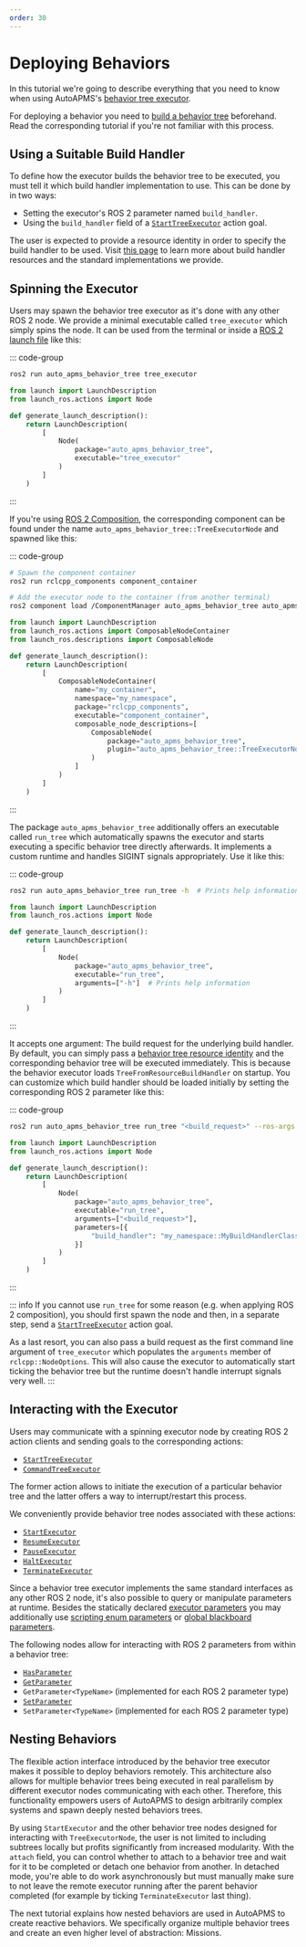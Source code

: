```yaml
---
order: 30
---
```

# Deploying Behaviors

In this tutorial we're going to describe everything that you need to know when using AutoAPMS's [behavior tree executor](../concepts/behavior-tree-executor.md).

For deploying a behavior you need to [build a behavior tree](./building-behavior-trees.md) beforehand. Read the corresponding tutorial if you're not familiar with this process.

## Using a Suitable Build Handler

To define how the executor builds the behavior tree to be executed, you must tell it which build handler implementation to use. This can be done by in two ways:

- Setting the executor's ROS 2 parameter named `build_handler`.
- Using the `build_handler` field of a [`StartTreeExecutor`](../concepts/behavior-tree-executor.md#starttreeexecutor) action goal.

The user is expected to provide a resource identity in order to specify the build handler to be used. Visit [this page](../concepts/common-resources.md#behavior-tree-build-handlers) to learn more about build handler resources and the standard implementations we provide.

## Spinning the Executor

Users may spawn the behavior tree executor as it's done with any other ROS 2 node. We provide a minimal executable called `tree_executor` which simply spins the node. It can be used from the terminal or inside a [ROS 2 launch file](https://docs.ros.org/en/humble/Tutorials/Intermediate/Launch/Creating-Launch-Files.html) like this:

::: code-group

```bash [Terminal]
ros2 run auto_apms_behavior_tree tree_executor
```

```py [launch.py]
from launch import LaunchDescription
from launch_ros.actions import Node

def generate_launch_description():
    return LaunchDescription(
        [
            Node(
                package="auto_apms_behavior_tree",
                executable="tree_executor"
            )
        ]
    )
```

:::

If you're using [ROS 2 Composition](https://docs.ros.org/en/humble/Concepts/Intermediate/About-Composition.html), the corresponding component can be found under the name `auto_apms_behavior_tree::TreeExecutorNode` and spawned like this:

::: code-group

```bash [Terminal]
# Spawn the component container
ros2 run rclcpp_components component_container

# Add the executor node to the container (from another terminal)
ros2 component load /ComponentManager auto_apms_behavior_tree auto_apms_behavior_tree::TreeExecutorNode
```

```py [launch.py]
from launch import LaunchDescription
from launch_ros.actions import ComposableNodeContainer
from launch_ros.descriptions import ComposableNode

def generate_launch_description():
    return LaunchDescription(
        [
            ComposableNodeContainer(
                name="my_container",
                namespace="my_namespace",
                package="rclcpp_components",
                executable="component_container",
                composable_node_descriptions=[
                    ComposableNode(
                        package="auto_apms_behavior_tree", 
                        plugin="auto_apms_behavior_tree::TreeExecutorNode"
                    )
                ]
            )
        ]
    )
```

:::

The package `auto_apms_behavior_tree` additionally offers an executable called `run_tree` which automatically spawns the executor and starts executing a specific behavior tree directly afterwards. It implements a custom runtime and handles SIGINT signals appropriately. Use it like this:

::: code-group

```bash [Terminal]
ros2 run auto_apms_behavior_tree run_tree -h  # Prints help information
```

```py [launch.py]
from launch import LaunchDescription
from launch_ros.actions import Node

def generate_launch_description():
    return LaunchDescription(
        [
            Node(
                package="auto_apms_behavior_tree",
                executable="run_tree",
                arguments=["-h"]  # Prints help information
            )
        ]
    )
```

:::

It accepts one argument: The build request for the underlying build handler. By default, you can simply pass a [behavior tree resource identity](../concepts/common-resources.md#behavior-trees) and the corresponding behavior tree will be executed immediately. This is because the behavior executor loads `TreeFromResourceBuildHandler` on startup. You can customize which build handler should be loaded initially by setting the corresponding ROS 2 parameter like this:

::: code-group

```bash [Terminal]
ros2 run auto_apms_behavior_tree run_tree "<build_request>" --ros-args -p build_handler:=my_namespace::MyBuildHandlerClass
```

```py [launch.py]
from launch import LaunchDescription
from launch_ros.actions import Node

def generate_launch_description():
    return LaunchDescription(
        [
            Node(
                package="auto_apms_behavior_tree",
                executable="run_tree",
                arguments=["<build_request>"],
                parameters=[{
                    "build_handler": "my_namespace::MyBuildHandlerClass"
                }]
            )
        ]
    )
```

:::

::: info
If you cannot use `run_tree` for some reason (e.g. when applying ROS 2 composition), you should first spawn the node and then, in a separate step, send a [`StartTreeExecutor`](../concepts/behavior-tree-executor.md#starttreeexecutor) action goal.

As a last resort, you can also pass a build request as the first command line argument of `tree_executor` which populates the `arguments` member of `rclcpp::NodeOptions`. This will also cause the executor to automatically start ticking the behavior tree but the runtime doesn't handle interrupt signals very well.
:::

## Interacting with the Executor

Users may communicate with a spinning executor node by creating ROS 2 action clients and sending goals to the corresponding actions:

- [`StartTreeExecutor`](../concepts/behavior-tree-executor.md#starttreeexecutor)
- [`CommandTreeExecutor`](../concepts/behavior-tree-executor.md#commandtreeexecutor)

The former action allows to initiate the execution of a particular behavior tree and the latter offers a way to interrupt/restart this process.

We conveniently provide behavior tree nodes associated with these actions:

- [`StartExecutor`](../../reference/behavior-tree-nodes.md#startexecutor)
- [`ResumeExecutor`](../../reference/behavior-tree-nodes.md#resumeexecutor)
- [`PauseExecutor`](../../reference/behavior-tree-nodes.md#pauseexecutor)
- [`HaltExecutor`](../../reference/behavior-tree-nodes.md#haltexecutor)
- [`TerminateExecutor`](../../reference/behavior-tree-nodes.md#terminateexecutor)

Since a behavior tree executor implements the same standard interfaces as any other ROS 2 node, it's also possible to query or manipulate parameters at runtime. Besides the statically declared [executor parameters](../concepts/behavior-tree-executor.md#configuration-parameters) you may additionally use [scripting enum parameters](../concepts/behavior-tree-executor.md#scripting-enums) or [global blackboard parameters](../concepts/behavior-tree-executor.md#global-blackboard).

The following nodes allow for interacting with ROS 2 parameters from within a behavior tree:

- [`HasParameter`](../../reference/behavior-tree-nodes.md#hasparameter)
- [`GetParameter`](../../reference/behavior-tree-nodes.md#getparameter)
- `GetParameter<TypeName>` (implemented for each ROS 2 parameter type)
- [`SetParameter`](../../reference/behavior-tree-nodes.md#setparameter)
- `SetParameter<TypeName>` (implemented for each ROS 2 parameter type)

## Nesting Behaviors

The flexible action interface introduced by the behavior tree executor makes it possible to deploy behaviors remotely. This architecture also allows for multiple behavior trees being executed in real parallelism by different executor nodes communicating with each other. Therefore, this functionality empowers users of AutoAPMS to design arbitrarily complex systems and spawn deeply nested behaviors trees.

By using `StartExecutor` and the other behavior tree nodes designed for interacting with `TreeExecutorNode`, the user is not limited to including subtrees locally but profits significantly from increased modularity. With the `attach` field, you can control whether to attach to a behavior tree and wait for it to be completed or detach one behavior from another. In detached mode, you're able to do work asynchronously but must manually make sure to not leave the remote executor running after the parent behavior completed (for example by ticking `TerminateExecutor` last thing).

The next tutorial explains how nested behaviors are used in AutoAPMS to create reactive behaviors. We specifically organize multiple behavior trees and create an even higher level of abstraction: Missions.
